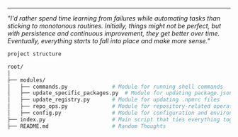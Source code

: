 
---
*"I'd rather spend time learning from failures while automating tasks than sticking to monotonous routines. Initially, things might not be perfect, but with persistence and continuous improvement, they get better over time. Eventually, everything starts to fall into place and make more sense."*


```bash
project structure

root/
│
├── modules/
│   ├── commands.py              # Module for running shell commands
│   ├── update_specific_packages.py  # Module for updating package.json files
│   ├── update_registry.py       # Module for updating .npmrc files
│   ├── repo_ops.py              # Module for repository-related operations
│   ├── config.py                # Module for configuration and environment variables
├── index.py                     # Main script that ties everything together
├── README.md                    # Random Thoughts
